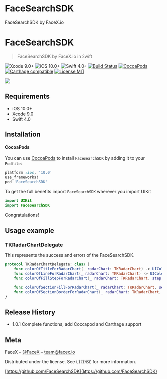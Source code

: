 # FaceSearchSDK
FaceSearchSDK by FaceX.io

# FaceSearchSDK
> FaceSearchSDK by FaceX.io in Swift

![Xcode 9.0+](https://img.shields.io/badge/Xcode-9.0%2B-blue.svg)
![iOS 10.0+](https://img.shields.io/badge/iOS-8.0%2B-blue.svg)
![Swift 4.0+](https://img.shields.io/badge/Swift-4.0%2B-orange.svg)
[![Build Status](https://travis-ci.org/TBXark/TKRadarChart.svg?branch=master)](https://travis-ci.org/TBXark/TKRadarChart)
[![CocoaPods](http://img.shields.io/cocoapods/v/TKRadarChart.svg?style=flat)](http://cocoapods.org/?q=TKRadarChart)
[![Carthage compatible](https://img.shields.io/badge/Carthage-compatible-4BC51D.svg?style=flat)](https://github.com/Carthage/Carthage)
[![License MIT](https://img.shields.io/badge/license-MIT-green.svg?style=flat)](https://raw.githubusercontent.com/TBXark/TKRadarChart/master/LICENSE)


![](DemoImage/example.png)

## Requirements

- iOS 10.0+
- Xcode 9.0
- Swift 4.0

## Installation

#### CocoaPods
You can use [CocoaPods](http://cocoapods.org/) to install `FaceSearchSDK` by adding it to your `Podfile`:

```ruby
platform :ios, '10.0'
use_frameworks!
pod 'FaceSearchSDK'
```

To get the full benefits import `FaceSearchSDK` wherever you import UIKit

``` swift
import UIKit
import FaceSearchSDK
```

Congratulations!  

## Usage example



### TKRadarChartDelegate

This represents the success and errors of the FaceSearchSDK.

```swift
protocol TKRadarChartDelegate: class {
    func colorOfTitleForRadarChart(_ radarChart: TKRadarChart) -> UIColor
    func colorOfLineForRadarChart(_ radarChart: TKRadarChart) -> UIColor
    func colorOfFillStepForRadarChart(_ radarChart: TKRadarChart, step: Int) -> UIColor

    func colorOfSectionFillForRadarChart(_ radarChart: TKRadarChart, section: Int) -> UIColor
    func colorOfSectionBorderForRadarChart(_ radarChart: TKRadarChart, section: Int) -> UIColor
}
```


## Release History

* 1.0.1
  Complete  functions, add Cocoapod and Carthage support

## Meta

FaceX – [@FaceX](https://facex.io) – team@facex.io

Distributed under the license. See ``LICENSE`` for more information.

[https://github.com/FaceSearchSDK](https://github.com/FaceSearchSDK)

[swift-image]:https://img.shields.io/badge/swift-3.0-orange.svg
[swift-url]: https://swift.org/
[license-image]: https://img.shields.io/badge/License-MIT-blue.svg
[license-url]: LICENSE
[travis-image]: https://img.shields.io/travis/dbader/node-datadog-metrics/master.svg?style=flat-square
[travis-url]: https://travis-ci.org/dbader/node-datadog-metrics
[codebeat-image]: https://codebeat.co/badges/c19b47ea-2f9d-45df-8458-b2d952fe9dad
[codebeat-url]: https://codebeat.co/projects/github-com-vsouza-awesomeios-com
